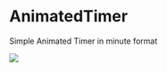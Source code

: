 # AnimatedTimer
Simple Animated Timer in minute format


![](https://github.com/RagerSigma/AnimatedTimer/blob/main/TimerGif.gif)
